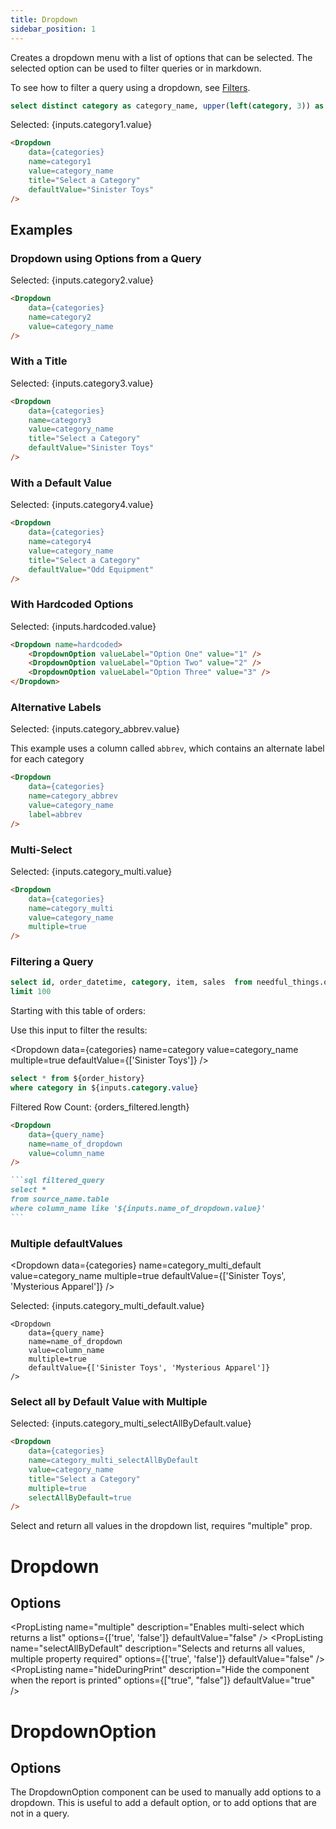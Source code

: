```yaml
---
title: Dropdown
sidebar_position: 1
---
```


Creates a dropdown menu with a list of options that can be selected. The selected option can be used to filter queries or in markdown.

To see how to filter a query using a dropdown, see [Filters](/core-concepts/filters).

```sql categories
select distinct category as category_name, upper(left(category, 3)) as abbrev from needful_things.orders
```

<Dropdown data={categories} name=category1 value=category_name title="Select a Category" defaultValue="Sinister Toys"/>

Selected: {inputs.category1.value}

````markdown
<Dropdown 
    data={categories} 
    name=category1 
    value=category_name 
    title="Select a Category" 
    defaultValue="Sinister Toys"
/>
````

## Examples

### Dropdown using Options from a Query

<Dropdown data={categories} name=category2 value=category_name/>

Selected: {inputs.category2.value}

````markdown
<Dropdown 
    data={categories} 
    name=category2 
    value=category_name 
/>
````

### With a Title

<Dropdown data={categories} name=category3 value=category_name title="Select a Category" defaultValue="Sinister Toys"/>

Selected: {inputs.category3.value}

````markdown
<Dropdown 
    data={categories} 
    name=category3 
    value=category_name 
    title="Select a Category" 
    defaultValue="Sinister Toys"
/>
````

### With a Default Value

<Dropdown
    data={categories} 
    name=category4
    value=category_name
    title="Select a Category"
    defaultValue="Odd Equipment"
/>

Selected: {inputs.category4.value}

````markdown
<Dropdown
    data={categories} 
    name=category4
    value=category_name
    title="Select a Category"
    defaultValue="Odd Equipment"
/>
````

### With Hardcoded Options

<Dropdown name=hardcoded>
    <DropdownOption valueLabel="Option One" value="1" />
    <DropdownOption valueLabel="Option Two" value="2" />
    <DropdownOption valueLabel="Option Three" value="3" />
</Dropdown>

Selected: {inputs.hardcoded.value}

````markdown
<Dropdown name=hardcoded>
    <DropdownOption valueLabel="Option One" value="1" />
    <DropdownOption valueLabel="Option Two" value="2" />
    <DropdownOption valueLabel="Option Three" value="3" />
</Dropdown>
````

### Alternative Labels

<Dropdown
    data={categories} 
    name=category_abbrev
    value=category_name
    label=abbrev
/>

Selected: {inputs.category_abbrev.value}

This example uses a column called `abbrev`, which contains an alternate label for each category

````markdown
<Dropdown
    data={categories} 
    name=category_abbrev
    value=category_name
    label=abbrev
/>
````

### Multi-Select

<Dropdown
    data={categories} 
    name=category_multi
    value=category_name
    multiple=true
/>

Selected: {inputs.category_multi.value}

````markdown
<Dropdown
    data={categories} 
    name=category_multi
    value=category_name
    multiple=true
/>
````

### Filtering a Query


```sql order_history
select id, order_datetime, category, item, sales  from needful_things.orders
limit 100
```

Starting with this table of orders:

<DataTable data={order_history}/>

Use this input to filter the results:

<Dropdown
    data={categories} 
    name=category
    value=category_name
    multiple=true
    defaultValue={['Sinister Toys']}
/>

```sql orders_filtered
select * from ${order_history}
where category in ${inputs.category.value}
```

Filtered Row Count: {orders_filtered.length}

<DataTable data={orders_filtered}/>



````markdown
<Dropdown
    data={query_name} 
    name=name_of_dropdown
    value=column_name
/>

```sql filtered_query
select *
from source_name.table
where column_name like '${inputs.name_of_dropdown.value}'
```
````

### Multiple defaultValues

<Dropdown
    data={categories} 
    name=category_multi_default
    value=category_name
    multiple=true
	defaultValue={['Sinister Toys', 'Mysterious Apparel']}
/>

Selected: {inputs.category_multi_default.value}

````svelte
<Dropdown
    data={query_name} 
    name=name_of_dropdown
    value=column_name
    multiple=true
	defaultValue={['Sinister Toys', 'Mysterious Apparel']}
/>
````

### Select all by Default Value with Multiple

<Dropdown
    data={categories} 
    name=category_multi_selectAllByDefault
    value=category_name
    title="Select a Category"
    multiple=true
    selectAllByDefault=true
/>

Selected: {inputs.category_multi_selectAllByDefault.value}

````markdown
<Dropdown
    data={categories} 
    name=category_multi_selectAllByDefault
    value=category_name
    title="Select a Category"
    multiple=true
    selectAllByDefault=true
/>
````
Select and return all values in the dropdown list, requires "multiple" prop.

# Dropdown

## Options

<PropListing 
    name="name"
    description="Name of the dropdown, used to reference the selected value elsewhere as {`{inputs.name.value}`}"
    required
/>
<PropListing 
    name="data"
    description="Query name, wrapped in curly braces"
    options="query name"
/>
<PropListing 
    name="value"
    description="Column name from the query containing values to pick from"
    options="column name"
/>
<PropListing 
    name="multiple"
    description="Enables multi-select which returns a list"
    options={['true', 'false']}
    defaultValue="false"
/>
<PropListing 
    name="defaultValue"
    description="Value to use when the dropdown is first loaded. Must be one of the options in the dropdown. Arrays supported for multi-select."
    options="value from dropdown | array of values e.g. {`{['Value 1', 'Value 2']}`}"
/>
<PropListing 
    name="selectAllByDefault"
    description="Selects and returns all values, multiple property required"
    options={['true', 'false']}
    defaultValue="false"
/>
<PropListing 
    name="noDefault"
    description="Stops any default from being selected. Overrides any set `defaultValue`."
    options="boolean"
    defaultValue="false"
/>
<PropListing 
    name="disableSelectAll"
    description="Removes the `Select all` button. Recommended for large datasets."
    options="boolean"
    defaultValue="false"
/>
<PropListing 
    name="label"
    description="Column name from the query containing labels to display instead of the values (e.g., you may want to have the drop-down use `customer_id` as the value, but show `customer_name` to your users)"
    options="column name"
    defaultValue="Uses the column in value"
/>
<PropListing 
    name="title"
    description="Title to display above the dropdown"
    options="string"
/>
<PropListing 
    name="order"
    description="Column to sort options by, with optional ordering keyword"
    options="column name [ asc | desc ]"
    defaultValue="Ascending based on dropdown value (or label, if specified)"
/>
<PropListing 
    name="where"
    description="SQL where fragment to filter options by (e.g., where sales > 40000)"
    options="SQL where clause"
/>
<PropListing 
    name="hideDuringPrint"
    description="Hide the component when the report is printed"
    options={["true", "false"]}
    defaultValue="true"
/>

# DropdownOption

## Options

The DropdownOption component can be used to manually add options to a dropdown. This is useful to add a default option, or to add options that are not in a query.

<PropListing 
    name="value"
    description="Value to use when the option is selected"
    required
/>
<PropListing 
    name="valueLabel"
    description="Label to display for the option in the dropdown"
    defaultValue="Uses the value"
/>
